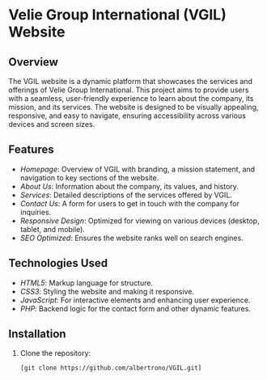 # Velie Group International (VGIL) Website

## Overview

The VGIL website is a dynamic platform that showcases the services and offerings of Velie Group International. This project aims to provide users with a seamless, user-friendly experience to learn about the company, its mission, and its services. The website is designed to be visually appealing, responsive, and easy to navigate, ensuring accessibility across various devices and screen sizes.

## Features

- *Homepage*: Overview of VGIL with branding, a mission statement, and navigation to key sections of the website.
- *About Us*: Information about the company, its values, and history.
- *Services*: Detailed descriptions of the services offered by VGIL.
- *Contact Us*: A form for users to get in touch with the company for inquiries.
- *Responsive Design*: Optimized for viewing on various devices (desktop, tablet, and mobile).
- *SEO Optimized*: Ensures the website ranks well on search engines.

## Technologies Used

- *HTML5*: Markup language for structure.
- *CSS3*: Styling the website and making it responsive.
- *JavaScript*: For interactive elements and enhancing user experience.
- *PHP*: Backend logic for the contact form and other dynamic features.

## Installation

1. Clone the repository:
   ```bash
   [git clone https://github.com/albertrono/VGIL.git]
